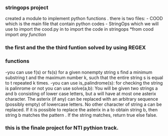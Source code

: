 ### stringops project
 created a module to implement python functions . 
 there is two files:
    - COOD which is the main file that contain python codes 
    - StringOps which we will use to import the cood.py in 
to import the code in stringops 
*from cood import *any function*

### the first and the the third funtion solved by using REGEX 

### functions ###
-you can use f(s) or fs(s) for a given nonempty string s find a minimum substring t and the maximum number k, such that the entire string s is equal to t repeated k times.
-you can use is_palindrome(s): for checking the string is palinrome or not
you can use solve(a,b): You will be given two strings a and b consisting of lower case letters, but a will have at most one asterix character. The asterix (if any) can be replaced with an arbitrary sequence (possibly empty) of lowercase letters. No other character of string a can be replaced. If it is possible to replace the asterix in a to obtain string b, then string b matches the pattern . If the string matches, return true else false.

### this is the finale project for NTI pythion track.
